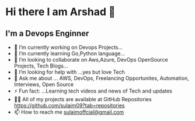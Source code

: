 # Hi there I am Arshad 👋


<!--

-->

<!--
**sulaim09/sulaim09** is a ✨ _special_ ✨ repository because its `README.md` (this file) appears on your GitHub profile.

Here are some ideas to get you started:

-->


##  I'm a Devops Enginner 

- 🔭 I’m currently working on Devops Projects...
- 🌱 I’m currently learning Go,Python language...
- 👯 I’m looking to collaborate on Aws,Azure, DevOps OpenSource Projects, Tech Blogs...
- 🤔 I’m looking for help with ...yes but love Tech 
- 💬 Ask me about ... AWS, DevOps, Freelancing Opportunites, Automation, Interviews, Open Source
- ⚡ Fun fact: ...Learning tech videos and news of Tech and updates
- 👨‍💻 All of my projects are available at GitHub Repositories https://github.com/sulaim09?tab=repositories
- 📫 How to reach me sulaimoffcial@gmail.com
 

<!--

## Connect with me

-->
